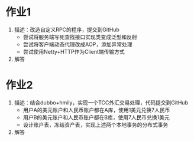 # 作业1
1. 描述：改造自定义RPC的程序，提交到GitHub
   - 尝试将服务端写死查找接口实现类变成泛型和反射
   - 尝试将客户端动态代理改成AOP，添加异常处理
   - 尝试使用Netty+HTTP作为Client端传输方式
2. 解答

# 作业2
1. 描述：结合dubbo+hmily，实现一个TCC外汇交易处理，代码提交到GitHub
   - 用户A的美元账户和人民币账户都在A库，使用1美元兑换7人民币
   - 用户B的美元账户和人民币账户都在B库，使用7人民币兑换1美元
   - 设计账户表，冻结资产表，实现上述两个本地事务的分布式事务
2. 解答